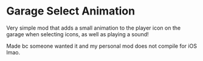 # Garage Select Animation

Very simple mod that adds a small animation to the player icon on the garage when selecting icons, as well as playing a sound!

Made bc someone wanted it and my personal mod does not compile for iOS lmao.